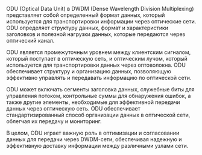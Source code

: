 ODU (Optical Data Unit) в DWDM (Dense Wavelength Division Multiplexing) представляет собой определенный формат данных, который используется для транспортировки информации через оптические сети. ODU определяет структуру данных, формат и характеристики заголовков и полезной нагрузки данных, которые передаются через оптический канал.

ODU является промежуточным уровнем между клиентским сигналом, который поступает в оптическую сеть, и оптическим лучом, который используется для транспортировки данных через оптоволокна. ODU обеспечивает структуру и организацию данных, позволяющую эффективно управлять и передавать информацию по оптической сети.

ODU может включать сегменты заголовка данных, служебные биты для управления потоком, контрольные суммы для обнаружения ошибок, а также другие элементы, необходимые для эффективной передачи данных через оптическую сеть. ODU обеспечивает стандартизированный способ организации данных в оптической сети, облегчая их передачу и мониторинг.

В целом, ODU играет важную роль в оптимизации и согласовании данных для передачи через DWDM-сети, обеспечивая надежную и эффективную доставку информации между различными узлами сети.